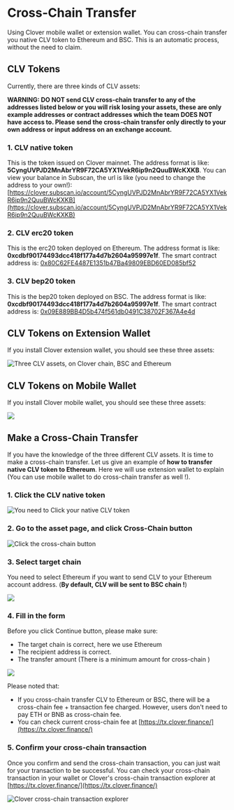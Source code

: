 # Cross-Chain Transfer

Using Clover mobile wallet or extension wallet. You can cross-chain transfer you native CLV token to Ethereum and BSC. This is an automatic process, without the need to claim.

## CLV Tokens

Currently, there are three kinds of CLV assets:  
  
**WARNING: DO NOT send CLV cross-chain transfer to any of the addresses listed below or you will risk losing your assets, these are only example addresses or contract addresses which the team DOES NOT have access to. Please send the cross-chain transfer only directly to your own address or input address on an exchange account.** 

### 1. CLV native token

This is the token issued on Clover mainnet. The address format is like: **5CyngUVPJD2MnAbrYR9F72CA5YX1VekR6ip9n2QuuBWcKXKB**. You can view your balance in Subscan,  the url is like \(you need to change the address to your own!\):  [https://clover.subscan.io/account/5CyngUVPJD2MnAbrYR9F72CA5YX1VekR6ip9n2QuuBWcKXKB](https://clover.subscan.io/account/5CyngUVPJD2MnAbrYR9F72CA5YX1VekR6ip9n2QuuBWcKXKB)

### 2. CLV erc20 token

This is the erc20 token deployed on Ethereum. The address format is like: **0xcdbf90174493dcc418f177a4d7b2604a95997e1f**. The smart contract address is: [0x80C62FE4487E1351b47Ba49809EBD60ED085bf52](https://etherscan.io/address/0x80C62FE4487E1351b47Ba49809EBD60ED085bf52)

### 3. CLV bep20 token

This is the bep20 token deployed on BSC. The address format is like: **0xcdbf90174493dcc418f177a4d7b2604a95997e1f**. The smart contract address is: [0x09E889BB4D5b474f561db0491C38702F367A4e4d](https://bscscan.com/address/0x09E889BB4D5b474f561db0491C38702F367A4e4d)

## CLV Tokens on Extension Wallet

If you install Clover extension wallet, you should see these three assets:

![Three CLV assets, on Clover chain, BSC and Ethereum](../../.gitbook/assets/image%20%2878%29.png)

## CLV Tokens on Mobile Wallet

If you install Clover mobile wallet, you should see these three assets:

![](../../.gitbook/assets/image%20%2880%29.png)

## Make a Cross-Chain Transfer

If you have the knowledge of the three different CLV assets. It is time to make a cross-chain transfer. Let us give an example of **how to transfer native CLV token to Ethereum**. Here we will use extension wallet to explain \(You can use mobile wallet to do cross-chain transfer as well !\).

### 1. Click the CLV native token

![You need to Click your native CLV token](../../.gitbook/assets/image%20%2882%29.png)

### 2. Go to the asset page, and click Cross-Chain button

![Click the cross-chain button](../../.gitbook/assets/image%20%2879%29.png)

### 3. Select target chain

You need to select Ethereum if you want to send CLV to your Ethereum account address. \(**By default, CLV will be sent to BSC chain !**\)

![](../../.gitbook/assets/image%20%2884%29.png)

### 4. Fill in the form

Before you click Continue button, please make sure:

* The target chain is correct,  here we use Ethereum
* The recipient address is correct.
* The transfer amount \(There is a minimum amount for cross-chain \)

![](../../.gitbook/assets/image%20%2883%29.png)

Please noted that: 

* If you cross-chain transfer CLV to Ethereum or BSC, there will be a cross-chain fee + transaction fee charged.  However, users don't need to pay ETH or BNB as cross-chain fee.
* You can check current cross-chain fee at [https://tx.clover.finance/](https://tx.clover.finance/)

### 5. Confirm your cross-chain transaction

Once you confirm and send the cross-chain transaction, you can just wait for your transaction to be successful. You can check your cross-chain transaction in your wallet or Clover's cross-chain transaction explorer at [https://tx.clover.finance/](https://tx.clover.finance/)

![Clover cross-chain transaction explorer](../../.gitbook/assets/image%20%2877%29.png)

